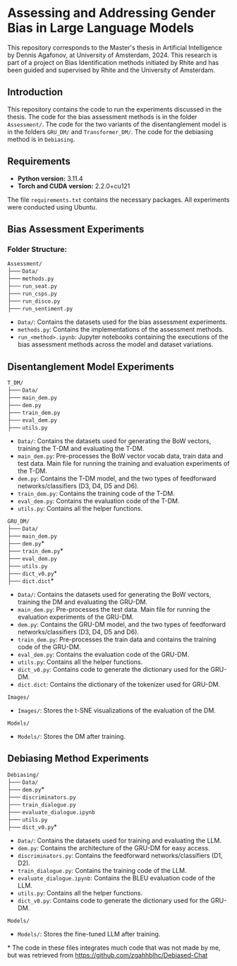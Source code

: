 # Assessing and Addressing Gender Bias in Large Language Models

This repository corresponds to the Master's thesis in Artificial Intelligence by Dennis Agafonov, at University of Amsterdam, 2024. This research is part of a project on Bias Identification methods initiated by Rhite and has been guided and supervised by Rhite and the University of Amsterdam.

## Introduction

This repository contains the code to run the experiments discussed in the thesis. The code for the bias assessment methods is in the folder `Assessment/`. The code for the two variants of the disentanglement model is in the folders `GRU_DM/` and `Transformer_DM/`. The code for the debiasing method is in `Debiasing`.

## Requirements

- **Python version:** 3.11.4
- **Torch and CUDA version:** 2.2.0+cu121

The file `requirements.txt` contains the necessary packages. All experiments were conducted using Ubuntu.

## Bias Assessment Experiments

### Folder Structure:

`Assessment/`  
├── `Data/`  
├── `methods.py`  
├── `run_seat.py`  
├── `run_csps.py`  
├── `run_disco.py`  
├── `run_sentiment.py`  

- `Data/`: Contains the datasets used for the bias assessment experiments.  
- `methods.py`: Contains the implementations of the assessment methods.  
- `run_<method>.ipynb`: Jupyter notebooks containing the executions of the bias assessment methods across the model and dataset variations.  

## Disentanglement Model Experiments  

`T_DM/`  
├── `Data/`  
├── `main_dem.py`  
├── `dem.py`  
├── `train_dem.py`  
├── `eval_dem.py`  
├── `utils.py`  

- `Data/`: Contains the datasets used for generating the BoW vectors, training the T-DM and evaluating the T-DM.  
- `main_dem.py`:  Pre-processes the BoW vector vocab data, train data and test data. Main file for running the training and evaluation experiments of the T-DM.  
- `dem.py`:  Contains the T-DM model, and the two types of feedforward networks/classifiers (D3, D4, D5 and D6).  
- `train_dem.py`:  Contains the training code of the T-DM.  
- `eval_dem.py`:  Contains the evaluation code of the T-DM.  
- `utils.py`:  Contains all the helper functions.  

`GRU_DM/`  
├── `Data/`  
├── `main_dem.py`  
├── `dem.py`*    
├── `train_dem.py`*    
├── `eval_dem.py`  
├── `utils.py`  
├── `dict_v0.py`*    
├── `dict.dict`*    

- `Data/`: Contains the datasets used for generating the BoW vectors, training the DM and evaluating the GRU-DM.  
- `main_dem.py`:  Pre-processes the test data. Main file for running the evaluation experiments of the GRU-DM.  
- `dem.py`:  Contains the GRU-DM model, and the two types of feedforward networks/classifiers (D3, D4, D5 and D6).  
- `train_dem.py`:  Pre-processes the train data and contains the training code of the GRU-DM.  
- `eval_dem.py`:  Contains the evaluation code of the GRU-DM.  
- `utils.py`:  Contains all the helper functions.
- `dict_v0.py`:  Contains code to generate the dictionary used for the GRU-DM.   
- `dict.dict`:  Contains the dictionary of the tokenizer used for GRU-DM.   

`Images/`  
- `Images/`: Stores the t-SNE visualizations of the evaluation of the DM.
  
`Models/`  
- `Models/`: Stores the DM after training.  

## Debiasing Method Experiments

`Debiasing/`  
├── `Data/`  
├── `dem.py`*    
├── `discriminators.py`  
├── `train_dialogue.py`  
├── `evaluate_dialogue.ipynb`  
├── `utils.py`  
├── `dict_v0.py`*    

- `Data/`: Contains the datasets used for training and evaluating the LLM.  
- `dem.py`: Contains the architecture of the GRU-DM for easy access.  
- `discriminators.py`: Contains the feedforward networks/classifiers (D1, D2).
- `train_dialogue.py`: Contains the training code of the LLM.
- `evaluate_dialogue.ipynb`: Contains the BLEU evaluation code of the LLM.    
- `utils.py`:  Contains all the helper functions.
- `dict_v0.py`:  Contains code to generate the dictionary used for the GRU-DM.  

`Models/` 
- `Models/`: Stores the fine-tuned LLM after training.

\* The code in these files integrates much code that was not made by me, but was retrieved from https://github.com/zgahhblhc/Debiased-Chat
